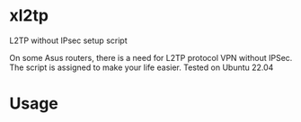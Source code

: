 # xl2tp
L2TP without IPsec setup script

On some Asus routers, there is a need for L2TP protocol VPN without IPSec.
The script is assigned to make your life easier.
Tested on Ubuntu 22.04

# Usage
